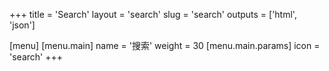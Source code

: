 +++
title = 'Search'
layout = 'search'
slug = 'search'
outputs = ['html', 'json']

[menu]
  [menu.main]
    name = '搜索'
    weight = 30
    [menu.main.params]
      icon = 'search'
+++
